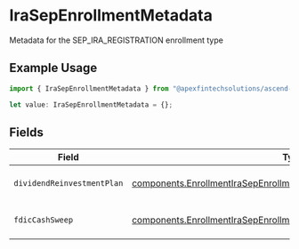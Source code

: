 # IraSepEnrollmentMetadata

Metadata for the SEP_IRA_REGISTRATION enrollment type

## Example Usage

```typescript
import { IraSepEnrollmentMetadata } from "@apexfintechsolutions/ascend-sdk/models/components";

let value: IraSepEnrollmentMetadata = {};
```

## Fields

| Field                                                                                                                                                          | Type                                                                                                                                                           | Required                                                                                                                                                       | Description                                                                                                                                                    | Example                                                                                                                                                        |
| -------------------------------------------------------------------------------------------------------------------------------------------------------------- | -------------------------------------------------------------------------------------------------------------------------------------------------------------- | -------------------------------------------------------------------------------------------------------------------------------------------------------------- | -------------------------------------------------------------------------------------------------------------------------------------------------------------- | -------------------------------------------------------------------------------------------------------------------------------------------------------------- |
| `dividendReinvestmentPlan`                                                                                                                                     | [components.EnrollmentIraSepEnrollmentMetadataDividendReinvestmentPlan](../../models/components/enrollmentirasepenrollmentmetadatadividendreinvestmentplan.md) | :heavy_minus_sign:                                                                                                                                             | Option to auto-enroll in Dividend Reinvestment; defaults to DIVIDEND_REINVESTMENT_ENROLL                                                                       | DIVIDEND_REINVESTMENT_ENROLL                                                                                                                                   |
| `fdicCashSweep`                                                                                                                                                | [components.EnrollmentIraSepEnrollmentMetadataFdicCashSweep](../../models/components/enrollmentirasepenrollmentmetadatafdiccashsweep.md)                       | :heavy_minus_sign:                                                                                                                                             | Option to auto-enroll in FDIC cash sweep; defaults to FDIC_CASH_SWEEP_ENROLL                                                                                   | FDIC_CASH_SWEEP_ENROLL                                                                                                                                         |